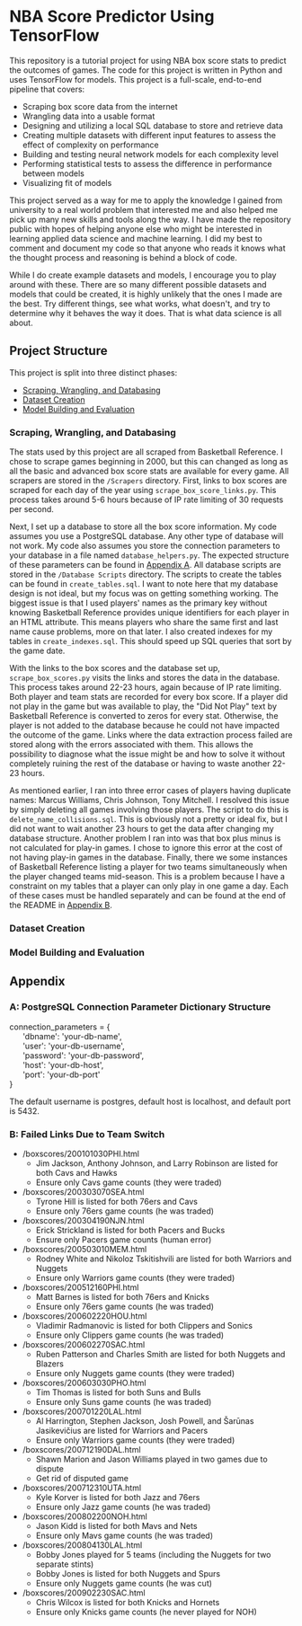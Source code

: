 # NBA Score Predictor Using TensorFlow
This repository is a tutorial project for using NBA box score stats to predict the outcomes of games. 
The code for this project is written in Python and uses TensorFlow for models.
This project is a full-scale, end-to-end pipeline that covers:
- Scraping box score data from the internet
- Wrangling data into a usable format
- Designing and utilizing a local SQL database to store and retrieve data
- Creating multiple datasets with different input features to assess the effect of complexity on performance
- Building and testing neural network models for each complexity level
- Performing statistical tests to assess the difference in performance between models
- Visualizing fit of models

This project served as a way for me to apply the knowledge I gained from university to a real world problem that interested me and also helped me pick up many new skills and tools along the way.
I have made the repository public with hopes of helping anyone else who might be interested in learning applied data science and machine learning. 
I did my best to comment and document my code so that anyone who reads it knows what the thought process and reasoning is behind a block of code.

While I do create example datasets and models, I encourage you to play around with these. 
There are so many different possible datasets and models that could be created, it is highly unlikely that the ones I made are the best.
Try different things, see what works, what doesn't, and try to determine why it behaves the way it does. 
That is what data science is all about.

## Project Structure
This project is split into three distinct phases: 
- [Scraping, Wrangling, and Databasing](#scraping-wrangling-and-databasing)
- [Dataset Creation](#dataset-creation)
- [Model Building and Evaluation](#model-building-and-evaluation)

### Scraping, Wrangling, and Databasing
The stats used by this project are all scraped from Basketball Reference. 
I chose to scrape games beginning in 2000, but this can changed as long as all the basic and advanced box score stats are available for every game.
All scrapers are stored in the `/Scrapers` directory.
First, links to box scores are scraped for each day of the year using `scrape_box_score_links.py`. 
This process takes around 5-6 hours because of IP rate limiting of 30 requests per second.

Next, I set up a database to store all the box score information. 
My code assumes you use a PostgreSQL database. Any other type of database will not work.
My code also assumes you store the connection parameters to your database in a file named `database_helpers.py`.
The expected structure of these parameters can be found in [Appendix A](#a-postgresql-connection-parameter-dictionary-structure).
All database scripts are stored in the `/Database Scripts` directory. 
The scripts to create the tables can be found in `create_tables.sql`.
I want to note here that my database design is not ideal, but my focus was on getting something working.
The biggest issue is that I used players' names as the primary key without knowing Basketball Reference provides unique identifiers for each player in an HTML attribute. 
This means players who share the same first and last name cause problems, more on that later.
I also created indexes for my tables in `create_indexes.sql`. This should speed up SQL queries that sort by the game date.

With the links to the box scores and the database set up, `scrape_box_scores.py` visits the links and stores the data in the database.
This process takes around 22-23 hours, again because of IP rate limiting.
Both player and team stats are recorded for every box score.
If a player did not play in the game but was available to play, the "Did Not Play" text by Basketball Reference is converted to zeros for every stat.
Otherwise, the player is not added to the database because he could not have impacted the outcome of the game.
Links where the data extraction process failed are stored along with the errors associated with them. 
This allows the possibility to diagnose what the issue might be and how to solve it without completely ruining the rest of the database or having to waste another 22-23 hours.

As mentioned earlier, I ran into three error cases of players having duplicate names: Marcus Williams, Chris Johnson, Tony Mitchell. 
I resolved this issue by simply deleting all games involving those players. The script to do this is `delete_name_collisions.sql`.
This is obviously not a pretty or ideal fix, but I did not want to wait another 23 hours to get the data after changing my database structure.
Another problem I ran into was that box plus minus is not calculated for play-in games. 
I chose to ignore this error at the cost of not having play-in games in the database.
Finally, there we some instances of Basketball Reference listing a player for two teams simultaneously when the player changed teams mid-season.
This is a problem because I have a constraint on my tables that a player can only play in one game a day.
Each of these cases must be handled separately and can be found at the end of the README in [Appendix B](#b-failed-links-due-to-team-switch).

### Dataset Creation

### Model Building and Evaluation

## Appendix
### A: PostgreSQL Connection Parameter Dictionary Structure
connection_parameters = {\
&nbsp;&nbsp;&nbsp;&nbsp;&nbsp;&nbsp;'dbname': 'your-db-name',\
&nbsp;&nbsp;&nbsp;&nbsp;&nbsp;&nbsp;'user': 'your-db-username',\
&nbsp;&nbsp;&nbsp;&nbsp;&nbsp;&nbsp;'password': 'your-db-password',\
&nbsp;&nbsp;&nbsp;&nbsp;&nbsp;&nbsp;'host': 'your-db-host',\
&nbsp;&nbsp;&nbsp;&nbsp;&nbsp;&nbsp;'port': 'your-db-port'\
}

The default username is postgres, default host is localhost, and default port is 5432.

### B: Failed Links Due to Team Switch
- /boxscores/200101030PHI.html
  - Jim Jackson, Anthony Johnson, and Larry Robinson are listed for both Cavs and Hawks
  - Ensure only Cavs game counts (they were traded)
- /boxscores/200303070SEA.html
  - Tyrone Hill is listed for both 76ers and Cavs
  - Ensure only 76ers game counts (he was traded)
- /boxscores/200304190NJN.html
  - Erick Strickland is listed for both Pacers and Bucks
  - Ensure only Pacers game counts (human error)
- /boxscores/200503010MEM.html
  - Rodney White and Nikoloz Tskitishvili are listed for both Warriors and Nuggets
  - Ensure only Warriors game counts (they were traded)
- /boxscores/200512160PHI.html
  - Matt Barnes is listed for both 76ers and Knicks
  - Ensure only 76ers game counts (he was traded)
- /boxscores/200602220HOU.html
  - Vladimir Radmanovic is listed for both Clippers and Sonics
  - Ensure only Clippers game counts (he was traded)
- /boxscores/200602270SAC.html
  - Ruben Patterson and Charles Smith are listed for both Nuggets and Blazers
  - Ensure only Nuggets game counts (they were traded)
- /boxscores/200603030PHO.html
  - Tim Thomas is listed for both Suns and Bulls
  - Ensure only Suns game counts (he was traded)
- /boxscores/200701220LAL.html
  - Al Harrington, Stephen Jackson, Josh Powell, and Šarūnas Jasikevičius are listed for Warriors and Pacers
  - Ensure only Warriors game counts (they were traded)
- /boxscores/200712190DAL.html
  - Shawn Marion and Jason Williams played in two games due to dispute
  - Get rid of disputed game
- /boxscores/200712310UTA.html
  - Kyle Korver is listed for both Jazz and 76ers
  - Ensure only Jazz game counts (he was traded)
- /boxscores/200802200NOH.html
  - Jason Kidd is listed for both Mavs and Nets
  - Ensure only Mavs game counts (he was traded)
- /boxscores/200804130LAL.html
  - Bobby Jones played for 5 teams (including the Nuggets for two separate stints)
  - Bobby Jones is listed for both Nuggets and Spurs
  - Ensure only Nuggets game counts (he was cut)
- /boxscores/200902230SAC.html
  - Chris Wilcox is listed for both Knicks and Hornets
  - Ensure only Knicks game counts (he never played for NOH)
